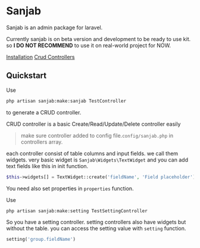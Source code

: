 # Sanjab
Sanjab is an admin package for laravel.

Currently sanjab is on beta version and development to be ready to use kit. so  **I DO NOT RECOMMEND** to use it on real-world project for NOW.

[Installation](./install.md)
[Crud Controllers](./crud.md)

## Quickstart
Use
```bash
php artisan sanjab:make:sanjab TestController
```
to generate a CRUD controller.

CRUD controller is a basic Create/Read/Update/Delete controller easily

> make sure controller added to config file.`config/sanjab.php` in controllers array.

each controller consist of table columns and input fields.
we call them widgets.
very basic widget is `Sanjab\Widgets\TextWidget` and you can add text fields like this in init function.
```php
$this->widgets[] = TextWidget::create('fieldName', 'Field placeholder')->rules('required|string|max:50')
```

You need also set properties in `properties` function.

Use
```bash
php artisan sanjab:make:setting TestSettingController
```
So you have a setting controller.
setting controllers also have widgets but without the table.
you can access the setting value with `setting` function.

```php
setting('group.fieldName')
```
